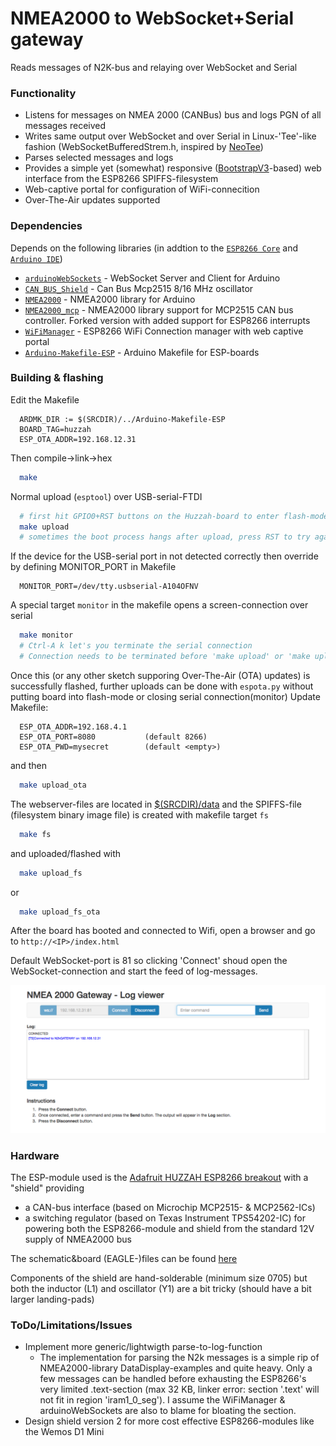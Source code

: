 # NMEA2000 to WebSocket+Serial gateway 
Reads messages of N2K-bus and relaying over WebSocket and Serial 
### Functionality
- Listens for messages on NMEA 2000 (CANBus) bus and logs PGN of all messages received
- Writes same output over WebSocket and over Serial in Linux-'Tee'-like fashion (WebSocketBufferedStrem.h, inspired by [NeoTee](https://github.com/SlashDevin/NeoTee))
- Parses selected messages and logs
- Provides a simple yet (somewhat) responsive ([BootstrapV3](http://getbootstrap.com/)-based) web interface from the ESP8266 SPIFFS-filesystem
- Web-captive portal for configuration of WiFi-connecition
- Over-The-Air updates supported

### Dependencies
Depends on the following libraries (in addtion to the [`ESP8266 Core`](https://github.com/esp8266/Arduino) and [`Arduino IDE`](https://github.com/arduino/Arduino))
- [`arduinoWebSockets`](https://github.com/Links2004/arduinoWebSockets) - WebSocket Server and Client for Arduino
- [`CAN_BUS_Shield`](https://github.com/peppeve/CAN_BUS_Shield) - Can Bus Mcp2515 8/16 MHz oscillator 
- [`NMEA2000`](https://github.com/ttlappalainen/NMEA2000) - NMEA2000 library for Arduino 
- [`NMEA2000_mcp`](https://github.com/andreasberg/NMEA2000_mcp) - NMEA2000 library support for MCP2515 CAN bus controller. Forked version with added support for ESP8266 interrupts
- [`WiFiManager`](https://github.com/tzapu/WiFiManager) - ESP8266 WiFi Connection manager with web captive portal
- [`Arduino-Makefile-ESP`](https://github.com/andreasberg/Arduino-Makefile-ESP) - Arduino Makefile for ESP-boards 

### Building & flashing 

Edit the Makefile 
```make
  ARDMK_DIR := $(SRCDIR)/../Arduino-Makefile-ESP
  BOARD_TAG=huzzah
  ESP_OTA_ADDR=192.168.12.31
```
Then compile->link->hex
```sh
  make 
```
Normal upload (`esptool`) over USB-serial-FTDI 
```sh
  # first hit GPIO0+RST buttons on the Huzzah-board to enter flash-mode
  make upload 
  # sometimes the boot process hangs after upload, press RST to try again 
```
If the device for the USB-serial port in not detected correctly then override by defining MONITOR_PORT in Makefile
```make
  MONITOR_PORT=/dev/tty.usbserial-A104OFNV
```
A special target `monitor` in the makefile opens a screen-connection over serial
```sh
  make monitor
  # Ctrl-A k let's you terminate the serial connection
  # Connection needs to be terminated before 'make upload' or 'make upload_fs'
```
Once this (or any other sketch supporing Over-The-Air (OTA) updates) is successfully flashed, further uploads can be done with `espota.py` without putting board into flash-mode or closing serial connection(monitor)
Update Makefile:
```make
  ESP_OTA_ADDR=192.168.4.1
  ESP_OTA_PORT=8080           (default 8266)
  ESP_OTA_PWD=mysecret        (default <empty>)
```
and then
```sh
  make upload_ota
```
The webserver-files are located in [$(SRCDIR)/data](data) and the SPIFFS-file (filesystem binary image file) is created with makefile target `fs`
```sh
  make fs
```
and uploaded/flashed with
```sh
  make upload_fs
```
or
```sh
  make upload_fs_ota
```

After the board has booted and connected to Wifi, open a browser and go to `http://<IP>/index.html`

Default WebSocket-port is 81 so clicking 'Connect' shoud open the WebSocket-connection and start the feed of log-messages.

![ScreenShot](doc/screenshot.png)


### Hardware

The ESP-module used is the [Adafruit HUZZAH ESP8266 breakout](https://learn.adafruit.com/adafruit-huzzah-esp8266-breakout/overview) with a "shield" providing
  - a CAN-bus interface (based on Microchip MCP2515- & MCP2562-ICs)
  - a switching regulator (based on Texas Instrument TPS54202-IC) for powering both the ESP8266-module and shield from the standard 12V supply of NMEA2000 bus

The schematic&board (EAGLE-)files can be found [here](hardware/esp8266_adafruit_huzzah_CAN_shield_with_Regulator)

Components of the shield are hand-solderable (minimum size 0705) but both the inductor (L1) and oscillator (Y1) are a bit tricky (should have a bit larger landing-pads)  

### ToDo/Limitations/Issues

- Implement more generic/lightwigth parse-to-log-function
  - The implementation for parsing the N2k messages is a simple rip of NMEA2000-library DataDisplay-examples and quite heavy. Only a few messages can be handled before exhausting the ESP8266's very limited .text-section (max 32 KB, linker error: section '.text' will not fit in region 'iram1_0_seg'). I assume the WiFiManager & arduinoWebSockets are also to blame for bloating the section. 
- Design shield version 2 for more cost effective ESP8266-modules like the Wemos D1 Mini 

